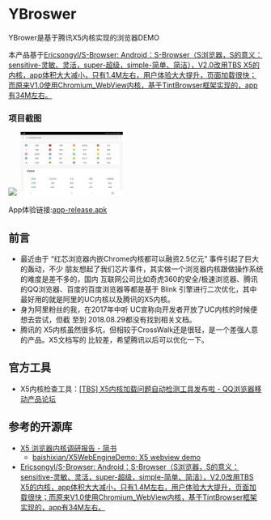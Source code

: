 # YBroswer
YBrower是基于腾讯X5内核实现的浏览器DEMO

本产品基于[Ericsongyl/S-Browser: Android：S-Browser（S浏览器，S的意义：sensitive-灵敏、灵活，super-超级，simple-简单、简洁），V2.0改用TBS X5的内核，app体积大大减小，只有1.4M左右，用户体验大大提升，页面加载很快；而原来V1.0使用Chromium_WebView内核，基于TintBrowser框架实现的，app有34M左右。 ](https://github.com/Ericsongyl/S-Browser)

### 项目截图
<a href="./art/jietu.jpg"><img src="./art/jietu.jpg" width="40%"/></a><img height="0" width="8px"/><a href="./art/jietu1.jpg"><img src="./art/jietu1.jpg" width="40%"/></a>

App体验链接:[app-release.apk](./release/app-release.apk)


## 前言
* 最近由于 “红芯浏览器内嵌Chrome内核都可以融资2.5亿元” 事件引起了巨大的轰动，不少
  朋友想起了我们芯片事件，其实做一个浏览器内核跟做操作系统的难度是差不多的，国内
  互联网公司比如奇虎360的安全/极速浏览器、腾讯的QQ浏览器、百度的百度浏览器等都是基于
  Blink 引擎进行二次优化，其中最好用的就是阿里的UC内核以及腾讯的X5内核。
* 身为阿里粉丝的我，在2017年中听 UC宣称向开发者开放了UC内核的时候便想去尝试，但截
  至到 2018.08.29都没有找到相关文档。
* 腾讯的 X5内核虽然很多坑，但相较于CrossWalk还是很轻，是一个差强人意的产品。X5文档写的
  比较差，希望腾讯以后可以优化一下。

## 官方工具
* X5内核检查工具：[[TBS] X5内核加载问题自动检测工具发布啦 - QQ浏览器移动产品论坛 ](http://bbs.mb.qq.com/thread-1944983-1-1.html)


## 参考的开源库
* [X5 浏览器内核调研报告 - 简书 ](https://www.jianshu.com/p/2a14d303308d)
  * [baishixian/X5WebEngineDemo: X5 webview demo ](https://github.com/baishixian/X5WebEngineDemo)
* [Ericsongyl/S-Browser: Android：S-Browser（S浏览器，S的意义：sensitive-灵敏、灵活，super-超级，simple-简单、简洁），V2.0改用TBS X5的内核，app体积大大减小，只有1.4M左右，用户体验大大提升，页面加载很快；而原来V1.0使用Chromium_WebView内核，基于TintBrowser框架实现的，app有34M左右。 ](https://github.com/Ericsongyl/S-Browser)